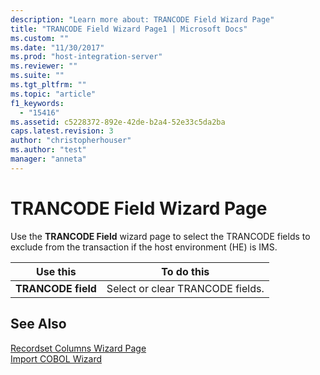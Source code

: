 ```yaml
---
description: "Learn more about: TRANCODE Field Wizard Page"
title: "TRANCODE Field Wizard Page1 | Microsoft Docs"
ms.custom: ""
ms.date: "11/30/2017"
ms.prod: "host-integration-server"
ms.reviewer: ""
ms.suite: ""
ms.tgt_pltfrm: ""
ms.topic: "article"
f1_keywords: 
  - "15416"
ms.assetid: c5228372-892e-42de-b2a4-52e33c5da2ba
caps.latest.revision: 3
author: "christopherhouser"
ms.author: "test"
manager: "anneta"
---
```

# TRANCODE Field Wizard Page
Use the **TRANCODE Field** wizard page to select the TRANCODE fields to exclude from the transaction if the host environment (HE) is IMS.  
  
|Use this|To do this|  
|--------------|----------------|  
|**TRANCODE field**|Select or clear TRANCODE fields.|  
  
## See Also  
 [Recordset Columns Wizard Page](../core/recordset-columns-wizard-page2.md)   
 [Import COBOL Wizard](../core/import-cobol-wizard2.md)
